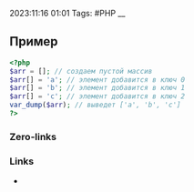 2023:11:16 01:01
Tags: #PHP 
__
## Пример
```php
<?php 
$arr = []; // создаем пустой массив 
$arr[] = 'a'; // элемент добавится в ключ 0 
$arr[] = 'b'; // элемент добавится в ключ 1 
$arr[] = 'c'; // элемент добавится в ключ 2 
var_dump($arr); // выведет ['a', 'b', 'c'] 
?>
```
### Zero-links

### Links
-